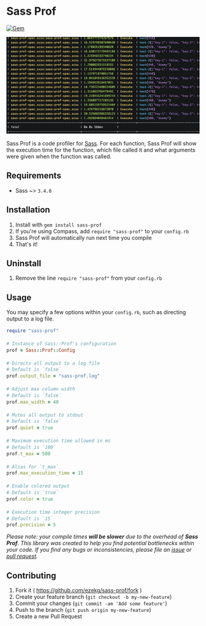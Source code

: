 # Sass Prof

[![Gem](https://img.shields.io/gem/v/sass-prof.svg?style=flat-square)](https://rubygems.org/gems/sass-prof)

![Sass Prof](screenshot.jpg)

Sass Prof is a code profiler for [Sass](https://github.com/sass/sass). For each function, Sass Prof will show the execution time for the function, which file called it and what arguments were given when the function was called.

## Requirements

* Sass ~> `3.4.0`

## Installation

1. Install with `gem install sass-prof`
2. If you're using Compass, add `require "sass-prof"` to your `config.rb`
3. Sass Prof will automatically run next time you compile
4. That's it!

## Uninstall
1. Remove the line `require "sass-prof"` from your `config.rb`

## Usage
You may specify a few options within your `config.rb`, such as directing output to a log file.

```ruby
require "sass-prof"

# Instance of Sass::Prof's configuration
prof = Sass::Prof::Config

# Directs all output to a log file
# Default is `false`
prof.output_file = "sass-prof.log"

# Adjust max column width
# Default is `false`
prof.max_width = 40

# Mutes all output to stdout
# Default is `false`
prof.quiet = true

# Maximum execution time allowed in ms
# Default is `100`
prof.t_max = 500

# Alias for `t_max`
prof.max_execution_time = 15

# Enable colored output
# Default is `true`
prof.color = true

# Execution time integer precision
# Default is `15`
prof.precision = 5
```

_Please note: your compile times **will be slower** due to the overhead of **Sass Prof**. This library was created to help you find potential bottlenecks within your code. If you find any bugs or inconsistencies, please file an [issue](https://github.com/ezekg/sass-prof/issues) or [pull request](https://github.com/ezekg/sass-prof/pulls)._

## Contributing

1. Fork it ( https://github.com/ezekg/sass-prof/fork )
2. Create your feature branch (`git checkout -b my-new-feature`)
3. Commit your changes (`git commit -am 'Add some feature'`)
4. Push to the branch (`git push origin my-new-feature`)
5. Create a new Pull Request
